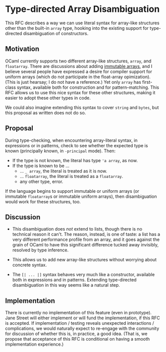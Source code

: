 # Type-directed Array Disambiguation

This RFC describes a way we can use literal syntax for array-like structures
other than the built-in `array` type, hooking into the existing support for
type-directed disambiguation of constructors.

## Motivation

OCaml currently supports two different array-like structures, `array`, and
`floatarray`. There are discussions about adding [immutable
arrays](https://github.com/ocaml/ocaml/pull/13097), and I believe several people
have expressed a desire for compiler support for uniform arrays (which do not
participate in the float-array opimization). (This is just hearsay; I do not
have a reference.) Yet only `array` has first-class syntax, available both for
construction and for pattern-matching. This RFC allows us to use this nice
syntax for these other structures, making it easier to adopt these other types
in code.

We could also imagine extending this syntax to cover `string` and `bytes`, but
this proposal as written does not do so.

## Proposal

During type-checking, when encountering array-literal syntax, in expressions or
in patterns, check to see whether the expected type is known (principally known,
in `-principal` mode). Then:

* If the type is not known, the literal has type `'a array`, as now.
* If the type is known to be ...
  * ... `_ array`, the literal is treated as it is now.
  * ... `floatarray`, the literal is treated as a `floatarray`.
  * any other type, error.
  
If the language begins to support immutable or uniform arrays (or immutable
`floatarray`s or immutable uniform arrays), then disambiguation would work for
these structures, too.

## Discussion

* This disambiguation does *not* extend to lists, though there is no technical
reason it can't. The reason, instead, is one of taste: a list has a very
different performance profile from an array, and it goes against the grain of
OCaml to have this significant difference tucked away invisibly, resolved by
type inference.

* This allows us to add new array-like structures without worrying about
  concrete syntax.
  
* The `[| ... |]` syntax behaves very much like a constructor, available both in
  expressions and in patterns. Extending type-directed disambiguation in this
  way seems like a natural step.
  
## Implementation

There is currently no implementation of this feature (even in prototype). Jane
Street will either implement or will fund the implementation, if this RFC is
accepted. If implementation / testing reveals unexpected interactions /
complications, we would naturally expect to re-engage with the community for
discussion of whether this is, in practice, a good idea. (That is, we propose
that acceptance of this RFC is conditional on having a smooth implementation
experience.)
